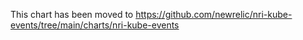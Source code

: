 This chart has been moved to https://github.com/newrelic/nri-kube-events/tree/main/charts/nri-kube-events
